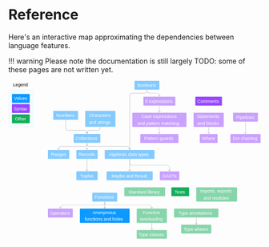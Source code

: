 # Reference

Here's an interactive map approximating the dependencies between language features.

!!! warning
    Please note the documentation is still largely TODO: some of these pages
    are not written yet.

<style>
svg text {
  font-family: Rubik, sans-serif;
  font-size: 40px;
  font-weight: 500;
  white-space: pre;
  fill: white;
}
svg text.legend {
  fill: black;
}
svg a:hover rect { opacity: 0.75; }
svg a.todo {
  opacity: 0.5;
  cursor: not-allowed;
}
</style>

<svg width="2272" height="1422" viewBox="0 0 2272 1422" fill="none" xmlns="http://www.w3.org/2000/svg">
<rect x="0.5" y="80.5" width="223" height="335" rx="11.5" fill="#F5FBFF"/>
<rect x="32" y="118" width="160" height="80" rx="6" fill="#0D99FF"/>
<text><tspan x="50.5477" y="172.545">Values</tspan></text>
<rect x="32" y="210" width="160" height="80" rx="6" fill="#9747FF"/>
<text><tspan x="48.2039" y="264.545">Syntax</tspan></text>
<rect x="32" y="302" width="160" height="80" rx="6" fill="#14AE5C"/>
<text><tspan x="59.2678" y="356.545">Other</tspan></text>
<rect x="0.5" y="80.5" width="223" height="335" rx="11.5" stroke="#BDE3FF"/>
<a href="/reference/numbers/" class="todo">
  <rect x="404" y="270" width="224" height="80" rx="6" fill="#0D99FF"/>
  <text><tspan x="431.472" y="324.545">Numbers</tspan></text>
</a>
<a href="/reference/booleans/" class="todo">
  <rect x="1136" width="224" height="80" rx="6" fill="#0D99FF"/>
  <text><tspan x="1163.11" y="54.5455">Booleans</tspan></text>
</a>
<a href="/reference/if/" class="todo">
  <rect x="1216" y="143" width="288" height="80" rx="6" fill="#9747FF"/>
  <text><tspan x="1232.63" y="197.545">If expressions</tspan></text>
</a>
<a href="/reference/collections/" class="todo">
  <rect x="588" y="478" width="240" height="80" rx="6" fill="#0D99FF"/>
  <text><tspan x="605.447" y="532.545">Collections</tspan></text>
</a>
<a href="/reference/chars-and-strings/" class="todo">
  <rect x="692" y="270" width="272" height="144" rx="6" fill="#0D99FF"/>
  <text><tspan x="726.062" y="326.545">Characters</tspan></text>
  <text><tspan x="725.408" y="386.545">and strings</tspan></text>
</a>
<a href="/reference/ranges/" class="todo">
  <rect x="356" y="622" width="192" height="80" rx="6" fill="#0D99FF"/>
  <text><tspan x="383.165" y="676.545">Ranges</tspan></text>
</a>
<path d="M709.5 562C709.5 561.172 708.828 560.5 708 560.5C707.172 560.5 706.5 561.172 706.5 562H709.5ZM450.939 619.061C451.525 619.646 452.475 619.646 453.061 619.061L462.607 609.515C463.192 608.929 463.192 607.979 462.607 607.393C462.021 606.808 461.071 606.808 460.485 607.393L452 615.879L443.515 607.393C442.929 606.808 441.979 606.808 441.393 607.393C440.808 607.979 440.808 608.929 441.393 609.515L450.939 619.061ZM706.5 562V566H709.5V562H706.5ZM684 588.5H476V591.5H684V588.5ZM450.5 614V618H453.5V614H450.5ZM476 588.5C461.917 588.5 450.5 599.917 450.5 614H453.5C453.5 601.574 463.574 591.5 476 591.5V588.5ZM706.5 566C706.5 578.426 696.426 588.5 684 588.5V591.5C698.083 591.5 709.5 580.083 709.5 566H706.5Z" fill="#B3B3B3"/>
<path d="M829.5 418C829.5 417.172 828.828 416.5 828 416.5C827.172 416.5 826.5 417.172 826.5 418H829.5ZM706.939 475.061C707.525 475.646 708.475 475.646 709.061 475.061L718.607 465.515C719.192 464.929 719.192 463.979 718.607 463.393C718.021 462.808 717.071 462.808 716.485 463.393L708 471.879L699.515 463.393C698.929 462.808 697.979 462.808 697.393 463.393C696.808 463.979 696.808 464.929 697.393 465.515L706.939 475.061ZM826.5 418V422H829.5V418H826.5ZM804 444.5H732V447.5H804V444.5ZM706.5 470V474H709.5V470H706.5ZM732 444.5C717.917 444.5 706.5 455.917 706.5 470H709.5C709.5 457.574 719.574 447.5 732 447.5V444.5ZM826.5 422C826.5 434.426 816.426 444.5 804 444.5V447.5C818.083 447.5 829.5 436.083 829.5 422H826.5Z" fill="#B3B3B3"/>
<path d="M517.5 354C517.5 353.172 516.828 352.5 516 352.5C515.172 352.5 514.5 353.172 514.5 354H517.5ZM706.939 475.061C707.525 475.646 708.475 475.646 709.061 475.061L718.607 465.515C719.192 464.929 719.192 463.979 718.607 463.393C718.021 462.808 717.071 462.808 716.485 463.393L708 471.879L699.515 463.393C698.929 462.808 697.979 462.808 697.393 463.393C696.808 463.979 696.808 464.929 697.393 465.515L706.939 475.061ZM514.5 354V422H517.5V354H514.5ZM540 447.5H684V444.5H540V447.5ZM706.5 470V474H709.5V470H706.5ZM684 447.5C696.426 447.5 706.5 457.574 706.5 470H709.5C709.5 455.917 698.083 444.5 684 444.5V447.5ZM514.5 422C514.5 436.083 525.917 447.5 540 447.5V444.5C527.574 444.5 517.5 434.426 517.5 422H514.5Z" fill="#B3B3B3"/>
<a href="/reference/records/" class="todo">
  <rect x="612" y="622" width="192" height="80" rx="6" fill="#0D99FF"/>
  <text><tspan x="632.222" y="676.545">Records</tspan></text>
</a>
<path d="M709.5 562C709.5 561.172 708.828 560.5 708 560.5C707.172 560.5 706.5 561.172 706.5 562H709.5ZM706.939 619.061C707.525 619.646 708.475 619.646 709.061 619.061L718.607 609.515C719.192 608.929 719.192 607.979 718.607 607.393C718.021 606.808 717.071 606.808 716.485 607.393L708 615.879L699.515 607.393C698.929 606.808 697.979 606.808 697.393 607.393C696.808 607.979 696.808 608.929 697.393 609.515L706.939 619.061ZM706.5 562V618H709.5V562H706.5Z" fill="#B3B3B3"/>
<a href="/reference/tuples/" class="todo">
  <rect x="612" y="814" width="192" height="80" rx="6" fill="#0D99FF"/>
  <text><tspan x="646.977" y="868.545">Tuples</tspan></text>
</a>
<path d="M709.5 706C709.5 705.172 708.828 704.5 708 704.5C707.172 704.5 706.5 705.172 706.5 706H709.5ZM706.939 811.061C707.525 811.646 708.475 811.646 709.061 811.061L718.607 801.515C719.192 800.929 719.192 799.979 718.607 799.393C718.021 798.808 717.071 798.808 716.485 799.393L708 807.879L699.515 799.393C698.929 798.808 697.979 798.808 697.393 799.393C696.808 799.979 696.808 800.929 697.393 801.515L706.939 811.061ZM706.5 706V810H709.5V706H706.5Z" fill="#B3B3B3"/>
<path d="M1249.5 84C1249.5 83.1716 1248.83 82.5 1248 82.5C1247.17 82.5 1246.5 83.1716 1246.5 84H1249.5ZM1358.94 140.061C1359.53 140.646 1360.47 140.646 1361.06 140.061L1370.61 130.515C1371.19 129.929 1371.19 128.979 1370.61 128.393C1370.02 127.808 1369.07 127.808 1368.49 128.393L1360 136.879L1351.51 128.393C1350.93 127.808 1349.98 127.808 1349.39 128.393C1348.81 128.979 1348.81 129.929 1349.39 130.515L1358.94 140.061ZM1246.5 84V87.5H1249.5V84H1246.5ZM1272 113H1336V110H1272V113ZM1358.5 135.5V139H1361.5V135.5H1358.5ZM1336 113C1348.43 113 1358.5 123.074 1358.5 135.5H1361.5C1361.5 121.417 1350.08 110 1336 110V113ZM1246.5 87.5C1246.5 101.583 1257.92 113 1272 113V110C1259.57 110 1249.5 99.9264 1249.5 87.5H1246.5Z" fill="#B3B3B3"/>
<a href="/reference/type-annotations/" class="todo">
  <rect x="1492" y="1150" width="400" height="80" rx="6" fill="#14AE5C"/>
  <text><tspan x="1532.8" y="1204.55">Type annotations</tspan></text>
</a>
<a href="/reference/type-aliases/" class="todo">
  <rect x="1556" y="1294" width="272" height="80" rx="6" fill="#14AE5C"/>
  <text><tspan x="1578.44" y="1348.55">Type aliases</tspan></text>
</a>
<path d="M1693.5 1234C1693.5 1233.17 1692.83 1232.5 1692 1232.5C1691.17 1232.5 1690.5 1233.17 1690.5 1234H1693.5ZM1690.94 1291.06C1691.53 1291.65 1692.47 1291.65 1693.06 1291.06L1702.61 1281.51C1703.19 1280.93 1703.19 1279.98 1702.61 1279.39C1702.02 1278.81 1701.07 1278.81 1700.49 1279.39L1692 1287.88L1683.51 1279.39C1682.93 1278.81 1681.98 1278.81 1681.39 1279.39C1680.81 1279.98 1680.81 1280.93 1681.39 1281.51L1690.94 1291.06ZM1690.5 1234V1290H1693.5V1234H1690.5Z" fill="#B3B3B3"/>
<a href="/reference/fns/" class="todo">
<rect x="756" y="1006" width="224" height="80" rx="6" fill="#0D99FF"/>
<text><tspan x="778.141" y="1060.55">Functions</tspan></text>
</a>
<a href="/reference/anonymous-fns-and-holes/">
  <rect x="644" y="1150" width="448" height="128" rx="6" fill="#0D99FF"/>
  <text><tspan x="758.278" y="1198.55">Anonymous</tspan></text>
  <text><tspan x="688.225" y="1258.55">functions and holes</tspan></text>
</a>
<path d="M869.5 1090C869.5 1089.17 868.828 1088.5 868 1088.5C867.172 1088.5 866.5 1089.17 866.5 1090H869.5ZM866.939 1147.06C867.525 1147.65 868.475 1147.65 869.061 1147.06L878.607 1137.51C879.192 1136.93 879.192 1135.98 878.607 1135.39C878.021 1134.81 877.071 1134.81 876.485 1135.39L868 1143.88L859.515 1135.39C858.929 1134.81 857.979 1134.81 857.393 1135.39C856.808 1135.98 856.808 1136.93 857.393 1137.51L866.939 1147.06ZM866.5 1090V1146H869.5V1090H866.5Z" fill="#B3B3B3"/>
<a href="/reference/adts/" class="todo">
  <rect x="868" y="622" width="448" height="80" rx="6" fill="#0D99FF"/>
  <text><tspan x="902.587" y="676.545">Algebraic data types</tspan></text>
</a>
<path d="M709.5 562C709.5 561.172 708.828 560.5 708 560.5C707.172 560.5 706.5 561.172 706.5 562H709.5ZM1090.94 619.061C1091.53 619.646 1092.47 619.646 1093.06 619.061L1102.61 609.515C1103.19 608.929 1103.19 607.979 1102.61 607.393C1102.02 606.808 1101.07 606.808 1100.49 607.393L1092 615.879L1083.51 607.393C1082.93 606.808 1081.98 606.808 1081.39 607.393C1080.81 607.979 1080.81 608.929 1081.39 609.515L1090.94 619.061ZM706.5 562V566H709.5V562H706.5ZM732 591.5H1068V588.5H732V591.5ZM1090.5 614V618H1093.5V614H1090.5ZM1068 591.5C1080.43 591.5 1090.5 601.574 1090.5 614H1093.5C1093.5 599.917 1082.08 588.5 1068 588.5V591.5ZM706.5 566C706.5 580.083 717.917 591.5 732 591.5V588.5C719.574 588.5 709.5 578.426 709.5 566H706.5Z" fill="#B3B3B3"/>
<a href="/reference/gadts/" class="todo">
  <rect x="1364" y="815" width="176" height="80" rx="6" fill="#9747FF"/>
  <text><tspan x="1389.15" y="869.545">GADTs</tspan></text>
</a>
<path d="M1093.5 706C1093.5 705.172 1092.83 704.5 1092 704.5C1091.17 704.5 1090.5 705.172 1090.5 706H1093.5ZM1450.94 812.061C1451.53 812.646 1452.47 812.646 1453.06 812.061L1462.61 802.515C1463.19 801.929 1463.19 800.979 1462.61 800.393C1462.02 799.808 1461.07 799.808 1460.49 800.393L1452 808.879L1443.51 800.393C1442.93 799.808 1441.98 799.808 1441.39 800.393C1440.81 800.979 1440.81 801.929 1441.39 802.515L1450.94 812.061ZM1090.5 706V734.5H1093.5V706H1090.5ZM1116 760H1428V757H1116V760ZM1450.5 782.5V811H1453.5V782.5H1450.5ZM1428 760C1440.43 760 1450.5 770.074 1450.5 782.5H1453.5C1453.5 768.417 1442.08 757 1428 757V760ZM1090.5 734.5C1090.5 748.583 1101.92 760 1116 760V757C1103.57 757 1093.5 746.926 1093.5 734.5H1090.5Z" fill="#B3B3B3"/>
<a href="/reference/fn-overloading/" class="todo">
  <rect x="1156" y="1150" width="272" height="128" rx="6" fill="#14AE5C"/>
  <text><tspan x="1212.86" y="1198.55">Function </tspan><tspan x="1184.13" y="1258.55">overloading</tspan></text>
</a>
<a href="/reference/type-classes/" class="todo">
  <rect x="1156" y="1342" width="272" height="80" rx="6" fill="#14AE5C"/>
  <text><tspan x="1172.74" y="1396.55">Type classes</tspan></text>
</a>
<path d="M1293.5 1282C1293.5 1281.17 1292.83 1280.5 1292 1280.5C1291.17 1280.5 1290.5 1281.17 1290.5 1282H1293.5ZM1290.94 1339.06C1291.53 1339.65 1292.47 1339.65 1293.06 1339.06L1302.61 1329.51C1303.19 1328.93 1303.19 1327.98 1302.61 1327.39C1302.02 1326.81 1301.07 1326.81 1300.49 1327.39L1292 1335.88L1283.51 1327.39C1282.93 1326.81 1281.98 1326.81 1281.39 1327.39C1280.81 1327.98 1280.81 1328.93 1281.39 1329.51L1290.94 1339.06ZM1290.5 1282V1338H1293.5V1282H1290.5Z" fill="#B3B3B3"/>
<path d="M869.5 1090C869.5 1089.17 868.828 1088.5 868 1088.5C867.172 1088.5 866.5 1089.17 866.5 1090H869.5ZM1290.94 1147.06C1291.53 1147.65 1292.47 1147.65 1293.06 1147.06L1302.61 1137.51C1303.19 1136.93 1303.19 1135.98 1302.61 1135.39C1302.02 1134.81 1301.07 1134.81 1300.49 1135.39L1292 1143.88L1283.51 1135.39C1282.93 1134.81 1281.98 1134.81 1281.39 1135.39C1280.81 1135.98 1280.81 1136.93 1281.39 1137.51L1290.94 1147.06ZM866.5 1090V1094H869.5V1090H866.5ZM892 1119.5H1268V1116.5H892V1119.5ZM1290.5 1142V1146H1293.5V1142H1290.5ZM1268 1119.5C1280.43 1119.5 1290.5 1129.57 1290.5 1142H1293.5C1293.5 1127.92 1282.08 1116.5 1268 1116.5V1119.5ZM866.5 1094C866.5 1108.08 877.917 1119.5 892 1119.5V1116.5C879.574 1116.5 869.5 1106.43 869.5 1094H866.5Z" fill="#B3B3B3"/>
<a href="/reference/operators/" class="todo">
  <rect x="356" y="1150" width="224" height="80" rx="6" fill="#9747FF"/>
  <text><tspan x="375.329" y="1204.55">Operators</tspan></text>
</a>
<path d="M869.5 1090C869.5 1089.17 868.828 1088.5 868 1088.5C867.172 1088.5 866.5 1089.17 866.5 1090H869.5ZM466.939 1147.06C467.525 1147.65 468.475 1147.65 469.061 1147.06L478.607 1137.51C479.192 1136.93 479.192 1135.98 478.607 1135.39C478.021 1134.81 477.071 1134.81 476.485 1135.39L468 1143.88L459.515 1135.39C458.929 1134.81 457.979 1134.81 457.393 1135.39C456.808 1135.98 456.808 1136.93 457.393 1137.51L466.939 1147.06ZM866.5 1090V1094H869.5V1090H866.5ZM844 1116.5H492V1119.5H844V1116.5ZM466.5 1142V1146H469.5V1142H466.5ZM492 1116.5C477.917 1116.5 466.5 1127.92 466.5 1142H469.5C469.5 1129.57 479.574 1119.5 492 1119.5V1116.5ZM866.5 1094C866.5 1106.43 856.426 1116.5 844 1116.5V1119.5C858.083 1119.5 869.5 1108.08 869.5 1094H866.5Z" fill="#B3B3B3"/>
<a href="/reference/stdlib/" class="todo">
  <rect x="1044" y="958" width="368" height="80" rx="6" fill="#14AE5C"/>
  <text><tspan x="1081.16" y="1012.55">Standard library</tspan></text>
</a>
<a href="/reference/maybe-and-result/" class="todo">
  <rect x="884" y="815" width="416" height="80" rx="6" fill="#0D99FF"/>
  <text><tspan x="928.092" y="869.545">Maybe and Result</tspan></text>
</a>
<a href="/reference/statements-and-blocks/" class="todo">
  <rect x="1668" y="287" width="272" height="128" rx="6" fill="#9747FF"/>
  <text><tspan x="1698.28" y="335.545">Statements </tspan><tspan x="1704.05" y="395.545">and blocks</tspan></text>
</a>
<a href="/reference/where/" class="todo">
  <rect x="1724" y="479" width="160" height="80" rx="6" fill="#9747FF"/>
  <text><tspan x="1743.42" y="533.545">Where</tspan></text>
</a>
<a href="/reference/pipelines/" class="todo">
  <rect x="2024" y="287" width="224" height="80" rx="6" fill="#9747FF"/>
  <text><tspan x="2053.29" y="341.545">Pipelines</tspan></text>
</a>
<path d="M1805.5 419C1805.5 418.172 1804.83 417.5 1804 417.5C1803.17 417.5 1802.5 418.172 1802.5 419H1805.5ZM1802.94 476.061C1803.53 476.646 1804.47 476.646 1805.06 476.061L1814.61 466.515C1815.19 465.929 1815.19 464.979 1814.61 464.393C1814.02 463.808 1813.07 463.808 1812.49 464.393L1804 472.879L1795.51 464.393C1794.93 463.808 1793.98 463.808 1793.39 464.393C1792.81 464.979 1792.81 465.929 1793.39 466.515L1802.94 476.061ZM1802.5 419V475H1805.5V419H1802.5Z" fill="#B3B3B3"/>
<a href="/reference/dot/" class="todo">
  <rect x="2000" y="479" width="272" height="80" rx="6" fill="#9747FF"/>
  <text><tspan x="2020.64" y="533.545">Dot chaining</tspan></text>
</a>
<path d="M2137.5 371C2137.5 370.172 2136.83 369.5 2136 369.5C2135.17 369.5 2134.5 370.172 2134.5 371H2137.5ZM2134.94 476.061C2135.53 476.646 2136.47 476.646 2137.06 476.061L2146.61 466.515C2147.19 465.929 2147.19 464.979 2146.61 464.393C2146.02 463.808 2145.07 463.808 2144.49 464.393L2136 472.879L2127.51 464.393C2126.93 463.808 2125.98 463.808 2125.39 464.393C2124.81 464.979 2124.81 465.929 2125.39 466.515L2134.94 476.061ZM2134.5 371V475H2137.5V371H2134.5Z" fill="#B3B3B3"/>
<a href="/reference/comments/">
  <rect x="1684" y="143" width="240" height="80" rx="6" fill="#9747FF"/>
  <text><tspan x="1703.29" y="197.545">Comments</tspan></text>
</a>
<a href="/reference/case/" class="todo">
  <rect x="1116" y="287" width="488" height="128" rx="6" fill="#9747FF"/>
  <text><tspan x="1197.73" y="335.545">Case expressions</tspan></text>
  <text><tspan x="1163.01" y="395.545">and pattern matching</tspan></text>
</a>
<path d="M1361.5 227C1361.5 226.172 1360.83 225.5 1360 225.5C1359.17 225.5 1358.5 226.172 1358.5 227H1361.5ZM1358.94 284.061C1359.53 284.646 1360.47 284.646 1361.06 284.061L1370.61 274.515C1371.19 273.929 1371.19 272.979 1370.61 272.393C1370.02 271.808 1369.07 271.808 1368.49 272.393L1360 280.879L1351.51 272.393C1350.93 271.808 1349.98 271.808 1349.39 272.393C1348.81 272.979 1348.81 273.929 1349.39 274.515L1358.94 284.061ZM1358.5 227V283H1361.5V227H1358.5Z" fill="#B3B3B3"/>
<a href="/reference/guards/" class="todo">
  <rect x="1188" y="479" width="344" height="80" rx="6" fill="#9747FF"/>
  <text><tspan x="1224.06" y="533.545">Pattern guards</tspan></text>
</a>
<path d="M1361.5 419C1361.5 418.172 1360.83 417.5 1360 417.5C1359.17 417.5 1358.5 418.172 1358.5 419H1361.5ZM1358.94 476.061C1359.53 476.646 1360.47 476.646 1361.06 476.061L1370.61 466.515C1371.19 465.929 1371.19 464.979 1370.61 464.393C1370.02 463.808 1369.07 463.808 1368.49 464.393L1360 472.879L1351.51 464.393C1350.93 463.808 1349.98 463.808 1349.39 464.393C1348.81 464.979 1348.81 465.929 1349.39 466.515L1358.94 476.061ZM1358.5 419V475H1361.5V419H1358.5Z" fill="#B3B3B3"/>
<a href="/reference/imports-exports-modules" class="todo">
  <rect x="1692" y="958" width="368" height="128" rx="6" fill="#14AE5C"/>
  <text><tspan x="1725.25" y="1006.55">Imports, exports </tspan><tspan x="1757.67" y="1066.55">and modules</tspan></text>
</a>
<a href="/reference/tests/">
  <rect x="1468" y="958" width="160" height="80" rx="6" fill="#14AE5C"/>
  <text><tspan x="1497.87" y="1012.55">Tests</tspan></text>
</a>
<path d="M1249.5 84C1249.5 83.1716 1248.83 82.5 1248 82.5C1247.17 82.5 1246.5 83.1716 1246.5 84H1249.5ZM1090.94 619.061C1091.53 619.646 1092.47 619.646 1093.06 619.061L1102.61 609.515C1103.19 608.929 1103.19 607.979 1102.61 607.393C1102.02 606.808 1101.07 606.808 1100.49 607.393L1092 615.879L1083.51 607.393C1082.93 606.808 1081.98 606.808 1081.39 607.393C1080.81 607.979 1080.81 608.929 1081.39 609.515L1090.94 619.061ZM1246.5 84V88H1249.5V84H1246.5ZM1224 110.5H1116V113.5H1224V110.5ZM1090.5 136V618H1093.5V136H1090.5ZM1116 110.5C1101.92 110.5 1090.5 121.917 1090.5 136H1093.5C1093.5 123.574 1103.57 113.5 1116 113.5V110.5ZM1246.5 88C1246.5 100.426 1236.43 110.5 1224 110.5V113.5C1238.08 113.5 1249.5 102.083 1249.5 88H1246.5Z" fill="#B3B3B3"/>
<path d="M1093.5 706C1093.5 705.172 1092.83 704.5 1092 704.5C1091.17 704.5 1090.5 705.172 1090.5 706H1093.5ZM1090.94 812.061C1091.53 812.646 1092.47 812.646 1093.06 812.061L1102.61 802.515C1103.19 801.929 1103.19 800.979 1102.61 800.393C1102.02 799.808 1101.07 799.808 1100.49 800.393L1092 808.879L1083.51 800.393C1082.93 799.808 1081.98 799.808 1081.39 800.393C1080.81 800.979 1080.81 801.929 1081.39 802.515L1090.94 812.061ZM1090.5 706V811H1093.5V706H1090.5Z" fill="#B3B3B3"/>
<text class="legend"><tspan x="42.118" y="49.5455">Legend</tspan></text>
</svg>
